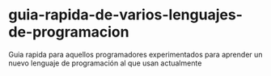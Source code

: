 # guia-rapida-de-varios-lenguajes-de-programacion
Guia rapida para aquellos programadores experimentados para aprender un nuevo lenguaje de programación al que usan actualmente
